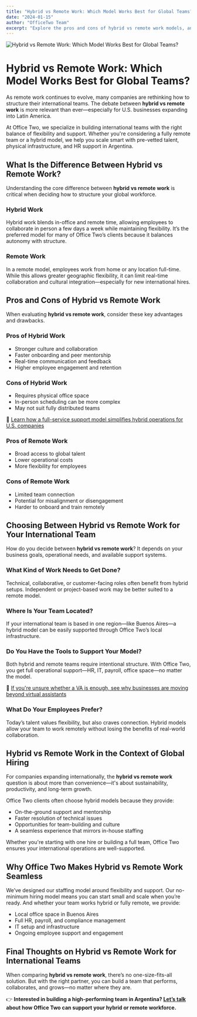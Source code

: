 ```yaml
---
title: "Hybrid vs Remote Work: Which Model Works Best for Global Teams?"
date: "2024-01-15"
author: "OfficeTwo Team"
excerpt: "Explore the pros and cons of hybrid vs remote work models, and learn how Office Two supports international teams with the right structure to scale efficiently."
---
```


![Hybrid vs Remote Work: Which Model Works Best for Global Teams?](/images/hybrid-vs-remote-work.jpg)

# Hybrid vs Remote Work: Which Model Works Best for Global Teams?

As remote work continues to evolve, many companies are rethinking how to structure their international teams. The debate between **hybrid vs remote work** is more relevant than ever—especially for U.S. businesses expanding into Latin America.  

At Office Two, we specialize in building international teams with the right balance of flexibility and support. Whether you're considering a fully remote team or a hybrid model, we help you scale smart with pre-vetted talent, physical infrastructure, and HR support in Argentina.

## What Is the Difference Between Hybrid vs Remote Work?

Understanding the core difference between **hybrid vs remote work** is critical when deciding how to structure your global workforce.

### Hybrid Work
Hybrid work blends in-office and remote time, allowing employees to collaborate in person a few days a week while maintaining flexibility. It’s the preferred model for many of Office Two’s clients because it balances autonomy with structure.

### Remote Work
In a remote model, employees work from home or any location full-time. While this allows greater geographic flexibility, it can limit real-time collaboration and cultural integration—especially for new international hires.

## Pros and Cons of Hybrid vs Remote Work

When evaluating **hybrid vs remote work**, consider these key advantages and drawbacks.

### Pros of Hybrid Work
- Stronger culture and collaboration  
- Faster onboarding and peer mentorship  
- Real-time communication and feedback  
- Higher employee engagement and retention  

### Cons of Hybrid Work
- Requires physical office space  
- In-person scheduling can be more complex  
- May not suit fully distributed teams  

🔗 [Learn how a full-service support model simplifies hybrid operations for U.S. companies](https://www.officetwo.com/blog/why-office-two-full-service-support-makes-the-difference)

### Pros of Remote Work
- Broad access to global talent  
- Lower operational costs  
- More flexibility for employees  

### Cons of Remote Work
- Limited team connection  
- Potential for misalignment or disengagement  
- Harder to onboard and train remotely  

## Choosing Between Hybrid vs Remote Work for Your International Team

How do you decide between **hybrid vs remote work**? It depends on your business goals, operational needs, and available support systems.

### What Kind of Work Needs to Get Done?
Technical, collaborative, or customer-facing roles often benefit from hybrid setups. Independent or project-based work may be better suited to a remote model.

### Where Is Your Team Located?
If your international team is based in one region—like Buenos Aires—a hybrid model can be easily supported through Office Two’s local infrastructure.

### Do You Have the Tools to Support Your Model?
Both hybrid and remote teams require intentional structure. With Office Two, you get full operational support—HR, IT, payroll, office space—no matter the model.

🔗 [If you're unsure whether a VA is enough, see why businesses are moving beyond virtual assistants](https://www.officetwo.com/blog/dedicated-development-team-vs-virtual-assistants)

### What Do Your Employees Prefer?
Today’s talent values flexibility, but also craves connection. Hybrid models allow your team to work remotely without losing the benefits of real-world collaboration.

## Hybrid vs Remote Work in the Context of Global Hiring

For companies expanding internationally, the **hybrid vs remote work** question is about more than convenience—it's about sustainability, productivity, and long-term growth.

Office Two clients often choose hybrid models because they provide:

- On-the-ground support and mentorship  
- Faster resolution of technical issues  
- Opportunities for team-building and culture  
- A seamless experience that mirrors in-house staffing  

Whether you're starting with one hire or building a full team, Office Two ensures your international operations are well-supported.

## Why Office Two Makes Hybrid vs Remote Work Seamless

We’ve designed our staffing model around flexibility and support. Our no-minimum hiring model means you can start small and scale when you’re ready. And whether your team works hybrid or fully remote, we provide:

- Local office space in Buenos Aires  
- Full HR, payroll, and compliance management  
- IT setup and infrastructure  
- Ongoing employee support and engagement  

## Final Thoughts on Hybrid vs Remote Work for International Teams

When comparing **hybrid vs remote work**, there’s no one-size-fits-all solution. But with the right partner, you can build a team that performs, collaborates, and grows—no matter where they are.

👉 **Interested in building a high-performing team in Argentina? [Let’s talk](https://www.officetwo.com/contact-us/)  about how Office Two can support your hybrid or remote workforce.**
